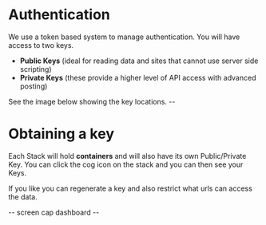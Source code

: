 # Authentication

We use a token based system to manage authentication. You will have access to two keys.

- **Public Keys** (ideal for reading data and sites that cannot use server side scripting)
- **Private Keys** (these provide a higher level of API access with advanced posting)

See the image below showing the key locations. --

# Obtaining a key

Each Stack will hold **containers** and will also have its own Public/Private Key. You can click the cog icon on the stack and you can then see your Keys.

If you like you can regenerate a key and also restrict what urls can access the data.

-- screen cap dashboard --